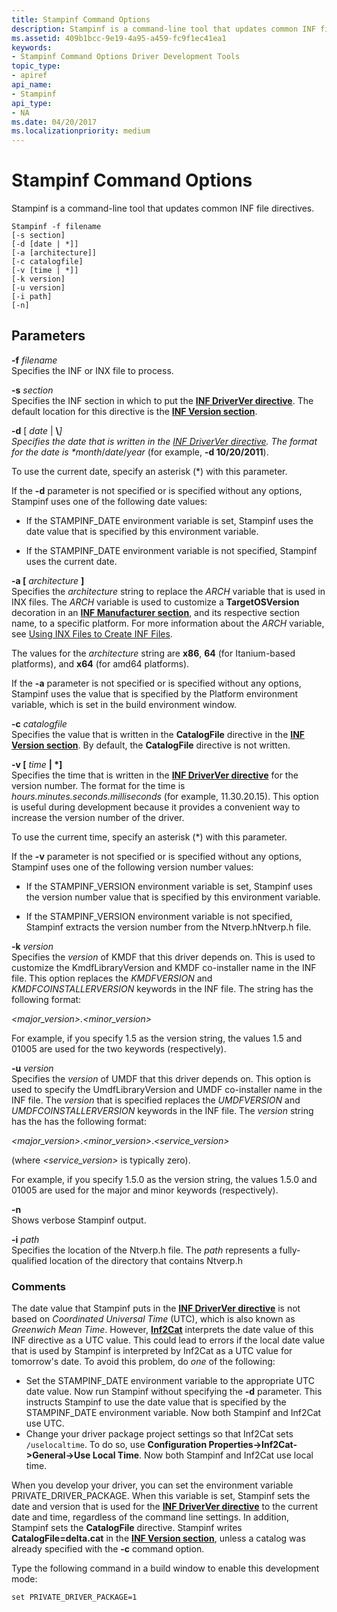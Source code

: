 ```yaml
---
title: Stampinf Command Options
description: Stampinf is a command-line tool that updates common INF file directives.
ms.assetid: 409b1bcc-9e19-4a95-a459-fc9f1ec41ea1
keywords:
- Stampinf Command Options Driver Development Tools
topic_type:
- apiref
api_name:
- Stampinf
api_type:
- NA
ms.date: 04/20/2017
ms.localizationpriority: medium
---
```


# Stampinf Command Options


Stampinf is a command-line tool that updates common INF file directives.

```
Stampinf -f filename 
[-s section] 
[-d [date | *]] 
[-a [architecture]] 
[-c catalogfile]
[-v [time | *]]
[-k version] 
[-u version]
[-i path]
[-n]
```

## <span id="Parameters"></span><span id="parameters"></span><span id="PARAMETERS"></span>Parameters


<span id="_______-f________filename______"></span><span id="_______-F________FILENAME______"></span> **-f** *filename*   
Specifies the INF or INX file to process.

<span id="-s_section"></span><span id="-S_SECTION"></span>**-s** *section*  
Specifies the INF section in which to put the [**INF DriverVer directive**](https://docs.microsoft.com/windows-hardware/drivers/install/inf-driverver-directive). The default location for this directive is the [**INF Version section**](https://docs.microsoft.com/windows-hardware/drivers/install/inf-version-section).

<span id="_______-d_________date_____"></span><span id="_______-D_________DATE_____"></span> **-d** \[ *date* | **\\**<em>\]  
Specifies the date that is written in the [INF DriverVer directive](https://docs.microsoft.com/windows-hardware/drivers/install/inf-driverver-directive). The format for the date is *month</em>/*date*/*year* (for example, **-d 10/20/2011**).

To use the current date, specify an asterisk (\*) with this parameter.

If the **-d** parameter is not specified or is specified without any options, Stampinf uses one of the following date values:

-   If the STAMPINF\_DATE environment variable is set, Stampinf uses the date value that is specified by this environment variable.

-   If the STAMPINF\_DATE environment variable is not specified, Stampinf uses the current date.

<span id="_______-a_________architecture______________"></span><span id="_______-A_________ARCHITECTURE______________"></span> **-a \[** *architecture* **\]**   
Specifies the *architecture* string to replace the $ARCH$ variable that is used in INX files. The $ARCH$ variable is used to customize a **TargetOSVersion** decoration in an [**INF Manufacturer section**](https://docs.microsoft.com/windows-hardware/drivers/install/inf-manufacturer-section), and its respective section name, to a specific platform. For more information about the $ARCH$ variable, see [Using INX Files to Create INF Files](https://docs.microsoft.com/windows-hardware/drivers/wdf/using-inx-files-to-create-inf-files).

The values for the *architecture* string are **x86**, **64** (for Itanium-based platforms), and **x64** (for amd64 platforms).

If the **-a** parameter is not specified or is specified without any options, Stampinf uses the value that is specified by the Platform environment variable, which is set in the build environment window.

<span id="_______-c________catalogfile______"></span><span id="_______-C________CATALOGFILE______"></span> **-c** *catalogfile*   
Specifies the value that is written in the **CatalogFile** directive in the [**INF Version section**](https://docs.microsoft.com/windows-hardware/drivers/install/inf-version-section). By default, the **CatalogFile** directive is not written.

<span id="_______-v_________time_____"></span><span id="_______-V_________TIME_____"></span> **-v \[** *time* **| \*\]**  
Specifies the time that is written in the [**INF DriverVer directive**](https://docs.microsoft.com/windows-hardware/drivers/install/inf-driverver-directive) for the version number. The format for the time is *hours.minutes.seconds.milliseconds* (for example, 11.30.20.15). This option is useful during development because it provides a convenient way to increase the version number of the driver.

To use the current time, specify an asterisk (\*) with this parameter.

If the **-v** parameter is not specified or is specified without any options, Stampinf uses one of the following version number values:

-   If the STAMPINF\_VERSION environment variable is set, Stampinf uses the version number value that is specified by this environment variable.

-   If the STAMPINF\_VERSION environment variable is not specified, Stampinf extracts the version number from the Ntverp.hNtverp.h file.

<span id="_______-k________version______"></span><span id="_______-K________VERSION______"></span> **-k** *version*   
Specifies the *version* of KMDF that this driver depends on. This is used to customize the KmdfLibraryVersion and KMDF co-installer name in the INF file. This option replaces the $KMDFVERSION$ and $KMDFCOINSTALLERVERSION$ keywords in the INF file. The string has the following format:

*&lt;major\_version&gt;.&lt;minor\_version&gt;*

For example, if you specify 1.5 as the version string, the values 1.5 and 01005 are used for the two keywords (respectively).

<span id="_______-u________version______"></span><span id="_______-U________VERSION______"></span> **-u** *version*   
Specifies the *version* of UMDF that this driver depends on. This option is used to specify the UmdfLibraryVersion and UMDF co-installer name in the INF file. The *version* that is specified replaces the $UMDFVERSION$ and $UMDFCOINSTALLERVERSION$ keywords in the INF file. The *version* string has the has the following format:

*&lt;major\_version&gt;*.*&lt;minor\_version&gt;*.*&lt;service\_version&gt;*

(where *&lt;service\_version&gt;* is typically zero).

For example, if you specify 1.5.0 as the version string, the values 1.5.0 and 01005 are used for the major and minor keywords (respectively).

<span id="_______-n______"></span><span id="_______-N______"></span> **-n**   
Shows verbose Stampinf output.

<span id="-i_path"></span><span id="-I_PATH"></span>**-i** *path*  
Specifies the location of the Ntverp.h file. The *path* represents a fully-qualified location of the directory that contains Ntverp.h

### Comments

The date value that Stampinf puts in the [**INF DriverVer directive**](https://docs.microsoft.com/windows-hardware/drivers/install/inf-driverver-directive) is not based on *Coordinated Universal Time* (UTC), which is also known as *Greenwich Mean Time*. However, [**Inf2Cat**](inf2cat.md) interprets the date value of this INF directive as a UTC value. This could lead to errors if the local date value that is used by Stampinf is interpreted by Inf2Cat as a UTC value for tomorrow's date. To avoid this problem, do *one* of the following:

-   Set the STAMPINF\_DATE environment variable to the appropriate UTC date value. Now run Stampinf without specifying the **-d** parameter. This instructs Stampinf to use the date value that is specified by the STAMPINF\_DATE environment variable.  Now both Stampinf and Inf2Cat use UTC.
-   Change your driver package project settings so that Inf2Cat sets `/uselocaltime`. To do so, use **Configuration Properties->Inf2Cat->General->Use Local Time**. Now both Stampinf and Inf2Cat use local time.

When you develop your driver, you can set the environment variable PRIVATE\_DRIVER\_PACKAGE. When this variable is set, Stampinf sets the date and version that is used for the [**INF DriverVer directive**](https://docs.microsoft.com/windows-hardware/drivers/install/inf-driverver-directive) to the current date and time, regardless of the command line settings. In addition, Stampinf sets the **CatalogFile** directive. Stampinf writes **CatalogFile=delta.cat** in the [**INF Version section**](https://docs.microsoft.com/windows-hardware/drivers/install/inf-version-section), unless a catalog was already specified with the **-c** command option.

Type the following command in a build window to enable this development mode:

```
set PRIVATE_DRIVER_PACKAGE=1
```

 

 





